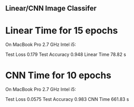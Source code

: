 ## Linear/CNN Image Classifer

# Linear Time for 15 epochs

On MacBook Pro 2.7 GHz Intel i5: 

Test Loss 0.179
Test Accuracy 0.948
Linear Time 78.82 s

# CNN Time for 10 epochs

On MacBook Pro 2.7 GHz Intel i5: 

Test Loss 0.0575
Test Accuracy 0.983
CNN Time 661.83 s


